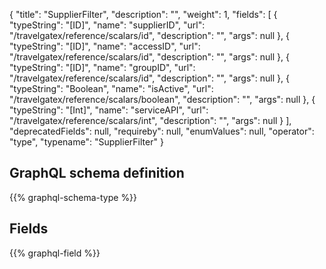 {
  "title": "SupplierFilter",
  "description": "",
  "weight": 1,
  "fields": [
    {
      "typeString": "[ID]",
      "name": "supplierID",
      "url": "/travelgatex/reference/scalars/id",
      "description": "",
      "args": null
    },
    {
      "typeString": "[ID]",
      "name": "accessID",
      "url": "/travelgatex/reference/scalars/id",
      "description": "",
      "args": null
    },
    {
      "typeString": "[ID]",
      "name": "groupID",
      "url": "/travelgatex/reference/scalars/id",
      "description": "",
      "args": null
    },
    {
      "typeString": "Boolean",
      "name": "isActive",
      "url": "/travelgatex/reference/scalars/boolean",
      "description": "",
      "args": null
    },
    {
      "typeString": "[Int]",
      "name": "serviceAPI",
      "url": "/travelgatex/reference/scalars/int",
      "description": "",
      "args": null
    }
  ],
  "deprecatedFields": null,
  "requireby": null,
  "enumValues": null,
  "operator": "type",
  "typename": "SupplierFilter"
}
## GraphQL schema definition

{{% graphql-schema-type %}}

## Fields

{{% graphql-field %}}
